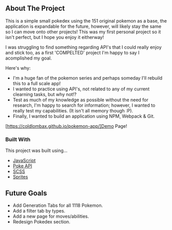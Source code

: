 ## About The Project

This is a simple small pokedex using the 151 original pokemon as a base, the application is expandable for the future, however, will likely stay the same so I can
move onto other projects!
This was my first personal project so it isn't perfect, but I hope you enjoy it eitherway!

I was struggling to find something regarding API's that I could really enjoy and stick too, as a first 'COMPELTED' project I'm happy to say I acomplished my goal.

Here's why:
* I'm a huge fan of the pokemon series and perhaps someday I'll rebuild this to a full scale app!
* I wanted to practice using API's, not related to any of my current clearning tasks, but why not!?
* Test as much of my knowledge as possible without the need for research, I'm happy to search for information; however, I wanted to really test my capabilities. (It isn't all memory though :P).
* Finally, I wanted to build an application using NPM, Webpack & Git.

[https://coldlombax.github.io/pokemon-app/]Demo Page!

### Built With

This project was built using...
* [JavaScript](https://www.javascript.com/)
* [Poke API](https://pokeapi.co/)
* [SCSS](https://sass-lang.com/)
* [Sprites](https://pokemondb.net/sprites)

## Future Goals

 * Add Generation Tabs for all 1118 Pokemon.
 * Add a filter tab by types.
 * Add a new page for moves/abilities.
 * Redesign Pokedex section.

<!-- MARKDOWN LINKS & IMAGES -->
<!-- https://www.markdownguide.org/basic-syntax/#reference-style-links -->
[contributors-shield]: https://img.shields.io/github/contributors/othneildrew/Best-README-Template.svg?style=for-the-badge
[contributors-url]: https://github.com/othneildrew/Best-README-Template/graphs/contributors
[forks-shield]: https://img.shields.io/github/forks/othneildrew/Best-README-Template.svg?style=for-the-badge
[forks-url]: https://github.com/othneildrew/Best-README-Template/network/members
[stars-shield]: https://img.shields.io/github/stars/othneildrew/Best-README-Template.svg?style=for-the-badge
[stars-url]: https://github.com/othneildrew/Best-README-Template/stargazers
[issues-shield]: https://img.shields.io/github/issues/othneildrew/Best-README-Template.svg?style=for-the-badge
[issues-url]: https://github.com/othneildrew/Best-README-Template/issues
[license-shield]: https://img.shields.io/github/license/othneildrew/Best-README-Template.svg?style=for-the-badge
[license-url]: https://github.com/othneildrew/Best-README-Template/blob/master/LICENSE.txt
[linkedin-shield]: https://img.shields.io/badge/-LinkedIn-black.svg?style=for-the-badge&logo=linkedin&colorB=555
[linkedin-url]: https://linkedin.com/in/othneildrew
[product-screenshot]: images/screenshot.png
